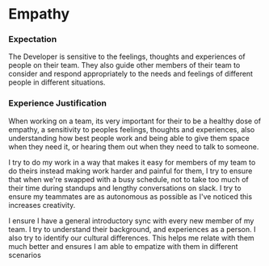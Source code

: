 # Empathy

### Expectation
The Developer is sensitive to the feelings, thoughts and experiences of people on their team. They also guide other members of their team to consider and respond appropriately to the needs and feelings of different people in different situations.

### Experience Justification
When working on a team, its very important for their to be a healthy dose of empathy, a sensitivity to peoples feelings, thoughts and experiences, also understanding how best people work and being able to give them space when they need it, or hearing them out when they need to talk to someone.

I try to do my work in a way that makes it easy for members of my team to do theirs instead making work harder and painful for them, I try to ensure that when we're swapped with a busy schedule, not to take too much of their time during standups and lengthy conversations on slack. I try to ensure my teammates are as autonomous as possible as I've noticed this increases creativity.

I ensure I have a general introductory sync with every new member of my team. I try to understand their background, and experiences as a person. I also try to identify our cultural differences. This helps me relate with them much better and ensures I am able to empatize with them in different scenarios